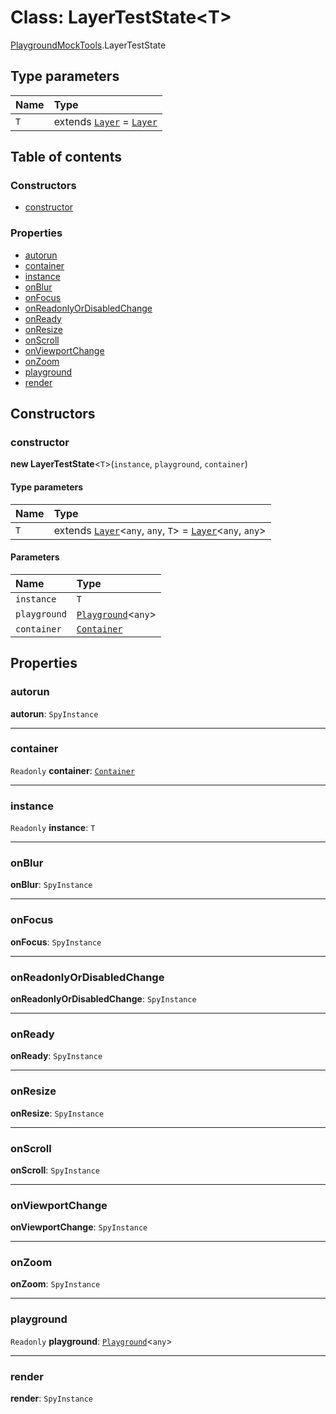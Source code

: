 # Class: LayerTestState\<T>

[PlaygroundMockTools](/auto-docs/fixed-layout-editor/modules/PlaygroundMockTools.md).LayerTestState

## Type parameters

| Name | Type |
| :------ | :------ |
| `T` | extends [`Layer`](/auto-docs/fixed-layout-editor/classes/Layer.md) = [`Layer`](/auto-docs/fixed-layout-editor/classes/Layer.md) |

## Table of contents

### Constructors

* [constructor](/auto-docs/fixed-layout-editor/classes/PlaygroundMockTools.LayerTestState.md#constructor)

### Properties

* [autorun](/auto-docs/fixed-layout-editor/classes/PlaygroundMockTools.LayerTestState.md#autorun)
* [container](/auto-docs/fixed-layout-editor/classes/PlaygroundMockTools.LayerTestState.md#container)
* [instance](/auto-docs/fixed-layout-editor/classes/PlaygroundMockTools.LayerTestState.md#instance)
* [onBlur](/auto-docs/fixed-layout-editor/classes/PlaygroundMockTools.LayerTestState.md#onblur)
* [onFocus](/auto-docs/fixed-layout-editor/classes/PlaygroundMockTools.LayerTestState.md#onfocus)
* [onReadonlyOrDisabledChange](/auto-docs/fixed-layout-editor/classes/PlaygroundMockTools.LayerTestState.md#onreadonlyordisabledchange)
* [onReady](/auto-docs/fixed-layout-editor/classes/PlaygroundMockTools.LayerTestState.md#onready)
* [onResize](/auto-docs/fixed-layout-editor/classes/PlaygroundMockTools.LayerTestState.md#onresize)
* [onScroll](/auto-docs/fixed-layout-editor/classes/PlaygroundMockTools.LayerTestState.md#onscroll)
* [onViewportChange](/auto-docs/fixed-layout-editor/classes/PlaygroundMockTools.LayerTestState.md#onviewportchange)
* [onZoom](/auto-docs/fixed-layout-editor/classes/PlaygroundMockTools.LayerTestState.md#onzoom)
* [playground](/auto-docs/fixed-layout-editor/classes/PlaygroundMockTools.LayerTestState.md#playground)
* [render](/auto-docs/fixed-layout-editor/classes/PlaygroundMockTools.LayerTestState.md#render)

## Constructors

### constructor

**new LayerTestState**<`T`>(`instance`, `playground`, `container`)

#### Type parameters

| Name | Type |
| :------ | :------ |
| `T` | extends [`Layer`](/auto-docs/fixed-layout-editor/classes/Layer.md)<`any`, `any`, `T`> = [`Layer`](/auto-docs/fixed-layout-editor/classes/Layer.md)<`any`, `any`> |

#### Parameters

| Name | Type |
| :------ | :------ |
| `instance` | `T` |
| `playground` | [`Playground`](/auto-docs/fixed-layout-editor/classes/Playground.md)<`any`> |
| `container` | [`Container`](/auto-docs/fixed-layout-editor/interfaces/interfaces.Container.md) |

## Properties

### autorun

**autorun**: `SpyInstance`

***

### container

`Readonly` **container**: [`Container`](/auto-docs/fixed-layout-editor/interfaces/interfaces.Container.md)

***

### instance

`Readonly` **instance**: `T`

***

### onBlur

**onBlur**: `SpyInstance`

***

### onFocus

**onFocus**: `SpyInstance`

***

### onReadonlyOrDisabledChange

**onReadonlyOrDisabledChange**: `SpyInstance`

***

### onReady

**onReady**: `SpyInstance`

***

### onResize

**onResize**: `SpyInstance`

***

### onScroll

**onScroll**: `SpyInstance`

***

### onViewportChange

**onViewportChange**: `SpyInstance`

***

### onZoom

**onZoom**: `SpyInstance`

***

### playground

`Readonly` **playground**: [`Playground`](/auto-docs/fixed-layout-editor/classes/Playground.md)<`any`>

***

### render

**render**: `SpyInstance`

